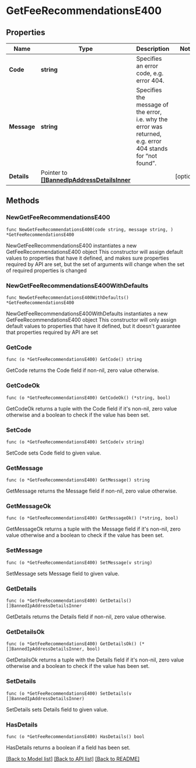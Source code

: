 # GetFeeRecommendationsE400

## Properties

Name | Type | Description | Notes
------------ | ------------- | ------------- | -------------
**Code** | **string** | Specifies an error code, e.g. error 404. | 
**Message** | **string** | Specifies the message of the error, i.e. why the error was returned, e.g. error 404 stands for “not found”. | 
**Details** | Pointer to [**[]BannedIpAddressDetailsInner**](BannedIpAddressDetailsInner.md) |  | [optional] 

## Methods

### NewGetFeeRecommendationsE400

`func NewGetFeeRecommendationsE400(code string, message string, ) *GetFeeRecommendationsE400`

NewGetFeeRecommendationsE400 instantiates a new GetFeeRecommendationsE400 object
This constructor will assign default values to properties that have it defined,
and makes sure properties required by API are set, but the set of arguments
will change when the set of required properties is changed

### NewGetFeeRecommendationsE400WithDefaults

`func NewGetFeeRecommendationsE400WithDefaults() *GetFeeRecommendationsE400`

NewGetFeeRecommendationsE400WithDefaults instantiates a new GetFeeRecommendationsE400 object
This constructor will only assign default values to properties that have it defined,
but it doesn't guarantee that properties required by API are set

### GetCode

`func (o *GetFeeRecommendationsE400) GetCode() string`

GetCode returns the Code field if non-nil, zero value otherwise.

### GetCodeOk

`func (o *GetFeeRecommendationsE400) GetCodeOk() (*string, bool)`

GetCodeOk returns a tuple with the Code field if it's non-nil, zero value otherwise
and a boolean to check if the value has been set.

### SetCode

`func (o *GetFeeRecommendationsE400) SetCode(v string)`

SetCode sets Code field to given value.


### GetMessage

`func (o *GetFeeRecommendationsE400) GetMessage() string`

GetMessage returns the Message field if non-nil, zero value otherwise.

### GetMessageOk

`func (o *GetFeeRecommendationsE400) GetMessageOk() (*string, bool)`

GetMessageOk returns a tuple with the Message field if it's non-nil, zero value otherwise
and a boolean to check if the value has been set.

### SetMessage

`func (o *GetFeeRecommendationsE400) SetMessage(v string)`

SetMessage sets Message field to given value.


### GetDetails

`func (o *GetFeeRecommendationsE400) GetDetails() []BannedIpAddressDetailsInner`

GetDetails returns the Details field if non-nil, zero value otherwise.

### GetDetailsOk

`func (o *GetFeeRecommendationsE400) GetDetailsOk() (*[]BannedIpAddressDetailsInner, bool)`

GetDetailsOk returns a tuple with the Details field if it's non-nil, zero value otherwise
and a boolean to check if the value has been set.

### SetDetails

`func (o *GetFeeRecommendationsE400) SetDetails(v []BannedIpAddressDetailsInner)`

SetDetails sets Details field to given value.

### HasDetails

`func (o *GetFeeRecommendationsE400) HasDetails() bool`

HasDetails returns a boolean if a field has been set.


[[Back to Model list]](../README.md#documentation-for-models) [[Back to API list]](../README.md#documentation-for-api-endpoints) [[Back to README]](../README.md)


